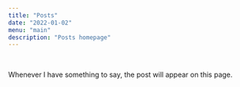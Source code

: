 ```yaml
---
title: "Posts"
date: "2022-01-02"
menu: "main"
description: "Posts homepage"
---
```


<br />

Whenever I have something to say, the post will appear on this page.